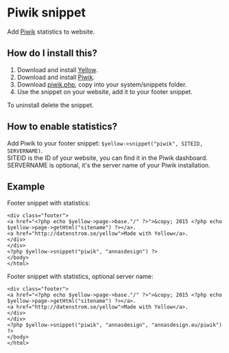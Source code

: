 Piwik snippet
=============
Add [Piwik](http://piwik.org) statistics to website.

How do I install this?
----------------------
1. Download and install [Yellow](https://github.com/markseu/yellowcms/).  
2. Download and install [Piwik](http://piwik.org/).  3. Download [piwik.php](piwik.php?raw=true), copy into your system/snippets folder.  
4. Use the snippet on your website, add it to your footer snippet.

To uninstall delete the snippet.

How to enable statistics?
-------------------------
Add Piwik to your footer snippet: `$yellow->snippet("piwik", SITEID, SERVERNAME)`.  
SITEID is the ID of your website, you can find it in the Piwik dashboard.  
SERVERNAME is optional, it's the server name of your Piwik installation.

Example
-------
Footer snippet with statistics:

    <div class="footer">
    <a href="<?php echo $yellow->page->base."/" ?>">&copy; 2015 <?php echo $yellow->page->getHtml("sitename") ?></a>.
    <a href="http://datenstrom.se/yellow">Made with Yellow</a>.
    </div>
    </div>
    <?php $yellow->snippet("piwik", "annasdesign") ?>
    </body>
    </html>

Footer snippet with statistics, optional server name:

    <div class="footer">
    <a href="<?php echo $yellow->page->base."/" ?>">&copy; 2015 <?php echo $yellow->page->getHtml("sitename") ?></a>.
    <a href="http://datenstrom.se/yellow">Made with Yellow</a>.
    </div>
    </div>
    <?php $yellow->snippet("piwik", "annasdesign", "annasdesign.eu/piwik") ?>
    </body>
    </html>